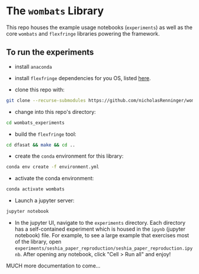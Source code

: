 # The `wombats` Library

This repo houses the example usage notebooks (`experiments`) as well as the core `wombats` and `flexfringe` libraries powering the framework. 

## To run the experiments

* install `anaconda`

* install `flexfringe` dependencies for you OS, listed [here](https://bitbucket.org/chrshmmmr/dfasat/src/master/).

* clone this repo with:
 ```bash
git clone --recurse-submodules https://github.com/nicholasRenninger/wombats_experiments .
 ```

* change into this repo's directory:
 ```bash
cd wombats_experiments
 ```
 
* build the `flexfringe` tool:
 ```bash
cd dfasat && make && cd ..
 ```
 
* create the `conda` environment for this library:
```bash
conda env create -f environment.yml
 ```
 
* activate the conda environment:
 ```bash
conda activate wombats
 ```
 
* Launch a jupyter server:
 ```bash
jupyter notebook
 ```
 
* In the jupyter UI, navigate to the `experiments` directory. Each directory has a self-contained experiment which is housed in the `ipynb` (jupyter notebook) file. For example, to see a large example that exercises most of the library, open `experiments/seshia_paper_reproduction/seshia_paper_reproduction.ipynb`. After opening any notebook, click "Cell > Run all" and enjoy!


MUCH more documentation to come...
